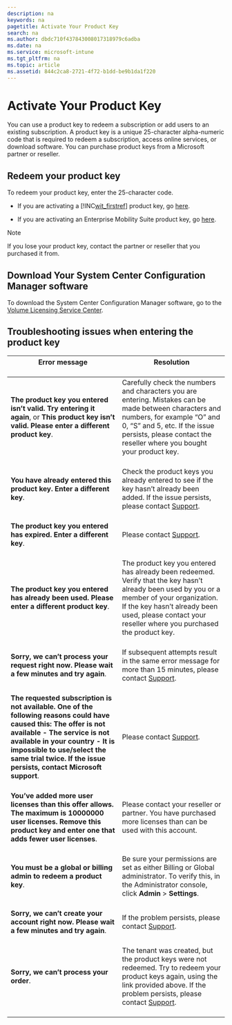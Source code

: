 ```yaml
---
description: na
keywords: na
pagetitle: Activate Your Product Key
search: na
ms.author: dbdc710f437843008017318979c6adba
ms.date: na
ms.service: microsoft-intune
ms.tgt_pltfrm: na
ms.topic: article
ms.assetid: 844c2ca8-2721-4f72-b1dd-be9b1da1f220
---
```

# Activate Your Product Key
You can use a product key to redeem a subscription or add users to an existing subscription. A product key is a unique 25-character alpha-numeric code that is required to redeem a subscription, access online services, or download software. You can purchase product keys from a Microsoft partner or reseller.

## Redeem your product key
To redeem your product key, enter the 25-character code.

- If you are activating a [!INC[wit_firstref](../Token/wit_firstref_md.md)] product key, go [here](https://account.manage.microsoft.com/commerce/productkeystart.aspx).

- If you are activating an Enterprise Mobility Suite product key, go [here](http://www.microsoft.com/ems/open).

> [!NOTE]
> If you lose your product key, contact the partner or reseller that you purchased it from.

## Download Your System Center Configuration Manager software
To download the System Center Configuration Manager software, go to the [Volume Licensing Service Center](http://go.microsoft.com/fwlink/?LinkID=232300).

## Troubleshooting issues when entering the product key

|Error message <br /> <br />|Resolution <br /> <br />|
|-----------------|--------------|
|**The product key you entered isn’t valid. Try entering it again**, or **This product key isn’t valid. Please enter a different product key**. <br /> <br />|Carefully check the numbers and characters you are entering. Mistakes can be made between characters and numbers, for example “O” and 0, “S” and 5, etc. If the issue persists, please contact the reseller where you bought your product key. <br /> <br />|
|**You have already entered this product key. Enter a different key**. <br /> <br />|Check the product keys you already entered to see if the key hasn’t already been added. If the issue persists, please contact [Support](http://go.microsoft.com/fwlink/?LinkID=394189). <br /> <br />|
|**The product key you entered has expired. Enter a different key**. <br /> <br />|Please contact [Support](http://go.microsoft.com/fwlink/?LinkID=394189). <br /> <br />|
|**The product key you entered has already been used. Please enter a different product key**. <br /> <br />|The product key you entered has already been redeemed. Verify that the key hasn’t already been used by you or a member of your organization. If the key hasn’t already been used, please contact your reseller where you purchased the product key. <br /> <br />|
|**Sorry, we can’t process your request right now. Please wait a few minutes and try again**. <br /> <br />|If subsequent attempts result in the same error message for more than 15 minutes, please contact [Support](http://go.microsoft.com/fwlink/?LinkID=394189). <br /> <br />|
|**The requested subscription is not available. One of the following reasons could have caused this: The offer is not available - The service is not available in your country - It is impossible to use/select the same trial twice. If the issue persists, contact Microsoft support**. <br /> <br />|Please contact [Support](http://go.microsoft.com/fwlink/?LinkID=394189). <br /> <br />|
|**You’ve added more user licenses than this offer allows. The maximum is 10000000 user licenses. Remove this product key and enter one that adds fewer user licenses**. <br /> <br />|Please contact your reseller or partner. You have purchased more licenses than can be used with this account. <br /> <br />|
|**You must be a global or billing admin to redeem a product key**. <br /> <br />|Be sure your permissions are set as either Billing or Global administrator. To verify this, in the Administrator console, click **Admin** &gt; **Settings**. <br /> <br />|
|**Sorry, we can’t create your account right now. Please wait a few minutes and try again**. <br /> <br />|If the problem persists, please contact [Support](http://go.microsoft.com/fwlink/?LinkID=394189). <br /> <br />|
|**Sorry, we can’t process your order**. <br /> <br />|The tenant was created, but the product keys were not redeemed. Try to redeem your product keys again, using the link provided above. If the problem persists, please contact [Support](http://go.microsoft.com/fwlink/?LinkID=394189). <br /> <br />|
